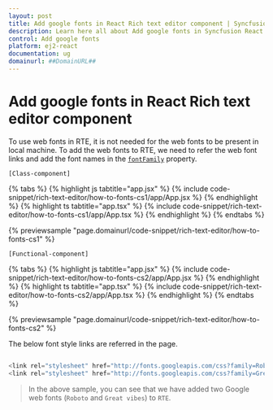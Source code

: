```yaml
---
layout: post
title: Add google fonts in React Rich text editor component | Syncfusion
description: Learn here all about Add google fonts in Syncfusion React Rich text editor component of Syncfusion Essential JS 2 and more.
control: Add google fonts 
platform: ej2-react
documentation: ug
domainurl: ##DomainURL##
---
```


# Add google fonts in React Rich text editor component

To use web fonts in RTE, it is not needed for the web fonts to be present in local machine. To add the web fonts to RTE, we need to refer the web font links and add the font names in the [`fontFamily`](https://ej2.syncfusion.com/react/documentation/api/rich-text-editor/#fontfamily) property.

`[Class-component]`

{% tabs %}
{% highlight js tabtitle="app.jsx" %}
{% include code-snippet/rich-text-editor/how-to-fonts-cs1/app/App.jsx %}
{% endhighlight %}
{% highlight ts tabtitle="app.tsx" %}
{% include code-snippet/rich-text-editor/how-to-fonts-cs1/app/App.tsx %}
{% endhighlight %}
{% endtabs %}

 {% previewsample "page.domainurl/code-snippet/rich-text-editor/how-to-fonts-cs1" %}

`[Functional-component]`

{% tabs %}
{% highlight js tabtitle="app.jsx" %}
{% include code-snippet/rich-text-editor/how-to-fonts-cs2/app/App.jsx %}
{% endhighlight %}
{% highlight ts tabtitle="app.tsx" %}
{% include code-snippet/rich-text-editor/how-to-fonts-cs2/app/App.tsx %}
{% endhighlight %}
{% endtabs %}

 {% previewsample "page.domainurl/code-snippet/rich-text-editor/how-to-fonts-cs2" %}

The below font style links are referred in the page.

```ts

<link rel="stylesheet" href="http://fonts.googleapis.com/css?family=Roboto">
<link rel="stylesheet" href="http://fonts.googleapis.com/css?family=Great+Vibes">

```

> In the above sample, you can see that we have added two Google web fonts (`Roboto` and `Great vibes`) to `RTE`.
